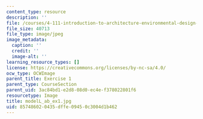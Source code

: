 ```yaml
---
content_type: resource
description: ''
file: /courses/4-111-introduction-to-architecture-environmental-design-spring-2014/857486020435dffe09450c3004d1b462_modelL_ab_ex1.jpg
file_size: 40713
file_type: image/jpeg
image_metadata:
  caption: ''
  credit: ''
  image-alt: ''
learning_resource_types: []
license: https://creativecommons.org/licenses/by-nc-sa/4.0/
ocw_type: OCWImage
parent_title: Exercise 1
parent_type: CourseSection
parent_uid: 3ac84bd1-e2d8-08d0-ec4e-f378022801f6
resourcetype: Image
title: modelL_ab_ex1.jpg
uid: 85748602-0435-dffe-0945-0c3004d1b462
---
```

